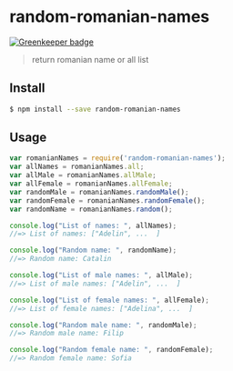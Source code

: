 # random-romanian-names

[![Greenkeeper badge](https://badges.greenkeeper.io/vrobik/random-romanian-names.svg)](https://greenkeeper.io/)

> return romanian name or all list

## Install

```sh
$ npm install --save random-romanian-names
```


## Usage

```js
var romanianNames = require('random-romanian-names');
var allNames = romanianNames.all;
var allMale = romanianNames.allMale;
var allFemale = romanianNames.allFemale;
var randomMale = romanianNames.randomMale();
var randomFemale = romanianNames.randomFemale();
var randomName = romanianNames.random();

console.log("List of names: ", allNames);
//=> List of names: ["Adelin", ...  ]

console.log("Random name: ", randomName);
//=> Random name: Catalin

console.log("List of male names: ", allMale);
//=> List of male names: ["Adelin", ...  ]

console.log("List of female names: ", allFemale);
//=> List of female names: ["Adelina", ...  ]

console.log("Random male name: ", randomMale);
//=> Random male name: Filip

console.log("Random female name: ", randomFemale);
//=> Random female name: Sofia
```